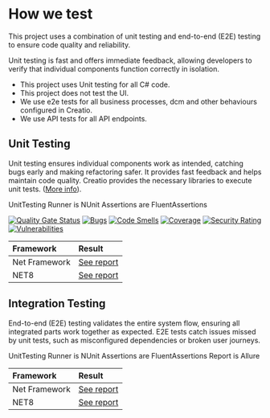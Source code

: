 ﻿---
_layout: landing
---

# How we test

This project uses a combination of unit testing and end-to-end (E2E) testing to ensure code quality and reliability.

Unit testing is fast and offers immediate feedback, allowing developers to verify that individual components function correctly in isolation.
- This project uses Unit testing for all C# code.
- This project does not test the UI.
- We use e2e tests for all business processes, dcm and other behaviours configured in Creatio.
- We use API tests for all API endpoints.

## Unit Testing

Unit testing ensures individual components work as intended, catching bugs early and making refactoring safer.
It provides fast feedback and helps maintain code quality.
Creatio provides the necessary libraries to execute unit tests. ([More info](https://github.com/kirillkrylov/POC/tree/master/tests/Tedom_Base/Libs)).

UnitTesting Runner is NUnit
Assertions are FluentAssertions

[![Quality Gate Status](https://sonarcloud.io/api/project_badges/measure?project=kirillkrylov_POC&metric=alert_status)](https://sonarcloud.io/summary/new_code?id=kirillkrylov_POC) 
[![Bugs](https://sonarcloud.io/api/project_badges/measure?project=kirillkrylov_POC&metric=bugs)](https://sonarcloud.io/summary/new_code?id=kirillkrylov_POC) 
[![Code Smells](https://sonarcloud.io/api/project_badges/measure?project=kirillkrylov_POC&metric=code_smells)](https://sonarcloud.io/summary/new_code?id=kirillkrylov_POC) 
[![Coverage](https://sonarcloud.io/api/project_badges/measure?project=kirillkrylov_POC&metric=coverage)](https://sonarcloud.io/summary/new_code?id=kirillkrylov_POC) 
[![Security Rating](https://sonarcloud.io/api/project_badges/measure?project=kirillkrylov_POC&metric=security_rating)](https://sonarcloud.io/summary/new_code?id=kirillkrylov_POC) 
[![Vulnerabilities](https://sonarcloud.io/api/project_badges/measure?project=kirillkrylov_POC&metric=vulnerabilities)](https://sonarcloud.io/summary/new_code?id=kirillkrylov_POC)

| Framework     | Result                |
|:--------------|:----------------------|
| Net Framework | [See report][Unit-NF] |
| NET8          | [See report][Unit-N8] |


## Integration Testing

End-to-end (E2E) testing validates the entire system flow, ensuring all integrated parts work together as expected.
E2E tests catch issues missed by unit tests, such as misconfigured dependencies or broken user journeys.

UnitTesting Runner is NUnit
Assertions are FluentAssertions
Report is Allure


| Framework     | Result                |
|:--------------|:----------------------|
| Net Framework | [See report][E2E-NF]  |
| NET8          | [See report][E2E-N8] |


<!-- named links -->
[Unit-NF]: ./unit/NF/HTML/index.html
[Unit-N8]: ./unit/N8/HTML/index.html
[E2E-NF]: ./e2e/NF/HTML/index.html
[E2E-N8]: ./e2e/N8/HTML/index.html
